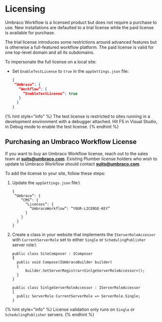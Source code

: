 # Licensing

Umbraco Workflow is a licensed product but does not require a purchase to use. New installations are defaulted to a trial license while the paid license is available for purchase.

The trial license introduces some restrictions around advanced features but is otherwise a full-featured workflow platform. The paid license is valid for one top-level domain and all its subdomains.

To impersonate the full license on a local site:

*   Set `EnableTestLicense` to `true` in the `appSettings.json` file:

    ```json
    {
     “Umbraco”: {
       “Workflow”: {
         “EnableTestLicense”: true
       }
      }
    }
    ```

{% hint style="info" %}
The test license is restricted to sites running in a development environment with a debugger attached. Hit F5 in Visual Studio, in Debug mode to enable the test license.
{% endhint %}

## Purchasing an Umbraco Workflow License

If you want to buy an Umbraco Workflow license, reach out to the sales team at **suits@umbraco.com**. Existing Plumber license holders who wish to update to Umbraco Workflow should contact **suits@umbraco.com**.

To add the license to your site, follow these steps:

1.  Update the `appSettings.json` file:\


    ```
    {
     “Umbraco”: {
        “CMS”: {
          “Licenses”: {
            “UmbracoWorkflow”: “YOUR-LICENSE-KEY”
          }
        }
      }
    }
    ```
2.  Create a class in your website that implements the `IServerRoleAccessor` with `CurrentServerRole` set to either `Single` or `SchedulingPublisher` server role:\


    <pre><code>public class SiteComposer : IComposer
    <strong>{
    </strong>  public void Compose(IUmbracoBuilder builder)
      {
          builder.SetServerRegistrar&#x3C;SinlgeServerRoleAccessor>();
      }
    }

    public class SinlgeServerRoleAccessor : IServerRoleAccessor
    {
      public ServerRole CurrentServerRole => ServerRole.Single;
    }</code></pre>

{% hint style="info" %}
License validation only runs on `Single` or `SchedulingPublisher` servers.
{% endhint %}
